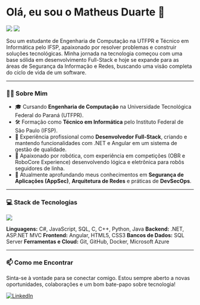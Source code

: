 # Olá, eu sou o Matheus Duarte 👋

<p align="left">
  <a href="https://www.linkedin.com/in/matheus-duarte2002/" target="_blank"><img src="https://img.shields.io/badge/-LinkedIn-%230077B5?style=for-the-badge&logo=linkedin&logoColor=white" target="_blank"></a>
  <a href="mailto:matheusdual2@gmail.com"><img src="https://img.shields.io/badge/-Gmail-%23333?style=for-the-badge&logo=gmail&logoColor=white" target="_blank"></a>
</p>

Sou um estudante de Engenharia de Computação na UTFPR e Técnico em Informática pelo IFSP, apaixonado por resolver problemas e construir soluções tecnológicas. Minha jornada na tecnologia começou com uma base sólida em desenvolvimento Full-Stack e hoje se expande para as áreas de Segurança da Informação e Redes, buscando uma visão completa do ciclo de vida de um software.

---

### 👨‍💻 Sobre Mim

- 🎓 Cursando **Engenharia de Computação** na Universidade Tecnológica Federal do Paraná (UTFPR).
- 🛠️ Formação como **Técnico em Informática** pelo Instituto Federal de São Paulo (IFSP).
- 🚀 Experiência profissional como **Desenvolvedor Full-Stack**, criando e mantendo funcionalidades com .NET e Angular em um sistema de gestão de qualidade.
- 🤖 Apaixonado por robótica, com experiência em competições (OBR e RoboCore Experience) desenvolvendo lógica e eletrônica para robôs seguidores de linha.
- 🌱 Atualmente aprofundando meus conhecimentos em **Segurança de Aplicações (AppSec)**, **Arquitetura de Redes** e práticas de **DevSecOps**.

---

### 💻 Stack de Tecnologias

<p align="left">
  <a href="https://skillicons.dev">
    <img src="https://skillicons.dev/icons?i=cs,dotnet,angular,js,html,css,git,github,docker,azure,c,python,java" />
  </a>
</p>

**Linguagens:** C#, JavaScript, SQL, C, C++, Python, Java
**Backend:** .NET, ASP.NET MVC
**Frontend:** Angular, HTML5, CSS3
**Bancos de Dados:** SQL Server
**Ferramentas e Cloud:** Git, GitHub, Docker, Microsoft Azure

---

### 📫 Como me Encontrar

Sinta-se à vontade para se conectar comigo. Estou sempre aberto a novas oportunidades, colaborações e um bom bate-papo sobre tecnologia!

[![LinkedIn](https://img.shields.io/badge/LinkedIn-matheus--duarte-blue?style=flat&logo=linkedin)](https://www.linkedin.com/in/matheus-duarte2002/)
